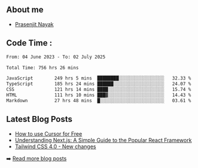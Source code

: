 ## About me
- [Prasenjit Nayak](https://prasen.dev) <br>

## Code Time : 
<!--START_SECTION:waka-->

```txt
From: 04 June 2023 - To: 02 July 2025

Total Time: 756 hrs 26 mins

JavaScript        249 hrs 5 mins  ████████░░░░░░░░░░░░░░░░░   32.33 %
TypeScript        185 hrs 24 mins ██████░░░░░░░░░░░░░░░░░░░   24.07 %
CSS               121 hrs 14 mins ████░░░░░░░░░░░░░░░░░░░░░   15.74 %
HTML              111 hrs 10 mins ███▓░░░░░░░░░░░░░░░░░░░░░   14.43 %
Markdown          27 hrs 48 mins  █░░░░░░░░░░░░░░░░░░░░░░░░   03.61 %
```

<!--END_SECTION:waka-->

## Latest Blog Posts
<!-- BLOG-POSTS:START -->
- [How to use Cursor for Free](https://github.com/StarKnightt/prasendev/blog/cursor-free)
- [Understanding Next.js: A Simple Guide to the Popular React Framework](https://github.com/StarKnightt/prasendev/blog/next-js-workflow)
- [Tailwind CSS 4.0 - New changes](https://github.com/StarKnightt/prasendev/blog/tailwindcss-4.0)

➡️ [Read more blog posts](https://prasen.dev/blog)
<!-- BLOG-POSTS:END -->


<!-- End of the README files :) --!>
